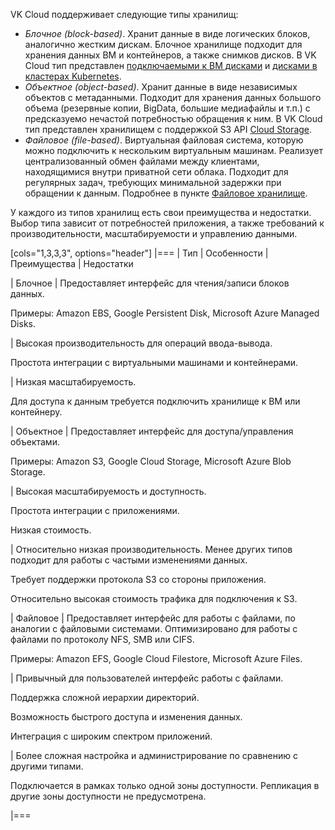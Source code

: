 VK Cloud поддерживает следующие типы хранилищ:

- _Блочное (block-based)_. Хранит данные в виде логических блоков, аналогично жестким дискам. Блочное хранилище подходит для хранения данных ВМ и контейнеров, а также снимков дисков. В VK Cloud тип представлен [подключаемыми к ВМ дисками](https://cloud.vk.com/docs/base/iaas/concepts/vm-concept#diski) и [дисками в кластерах Kubernetes](https://cloud.vk.com/docs/kubernetes/k8s/concepts/storage).
- _Объектное (object-based)_. Хранит данные в виде независимых объектов с метаданными. Подходит для хранения данных большого объема (резервные копии, BigData, большие медиафайлы и т.п.) с предсказуемо нечастой потребностью обращения к ним. В VK Cloud тип представлен хранилищем с поддержкой S3 API [Cloud Storage](https://cloud.vk.com/docs/storage/s3).
- _Файловое (file-based)_. Виртуальная файловая система, которую можно подключить к нескольким виртуальным машинам. Реализует централизованный обмен файлами между клиентами, находящимися внутри приватной сети облака. Подходит для регулярных задач, требующих минимальной задержки при обращении к данным. Подробнее в пункте [Файловое хранилище](https://cloud.vk.com/docs/base/iaas/concepts/vm-concept#faylovoe_hranilishche).

У каждого из типов хранилищ есть свои преимущества и недостатки. Выбор типа зависит от потребностей приложения, а также требований к производительности, масштабируемости и управлению данными.

[cols="1,3,3,3", options="header"]
|===
| Тип
| Особенности
| Преимущества
| Недостатки 

| Блочное
| Предоставляет интерфейс для чтения/записи блоков данных. 

Примеры: Amazon EBS, Google Persistent Disk, Microsoft Azure Managed Disks.

| Высокая производительность для операций ввода-вывода.

Простота интеграции с виртуальными машинами и контейнерами.

| Низкая масштабируемость.

Для доступа к данным требуется подключить хранилище к ВМ или контейнеру.

| Объектное
| Предоставляет интерфейс для доступа/управления объектами.

Примеры: Amazon S3, Google Cloud Storage, Microsoft Azure Blob Storage.

| Высокая масштабируемость и доступность.

Простота интеграции с приложениями.

Низкая стоимость. 

| Относительно низкая производительность. Менее других типов подходит для работы с частыми изменениями данных.

Требует поддержки протокола S3 со стороны приложения.

Относительно высокая стоимость трафика для подключения к S3.

| Файловое
| Предоставляет интерфейс для работы с файлами, по аналогии с файловыми системами. Оптимизировано для работы с файлами по протоколу NFS, SMB или CIFS.

Примеры: Amazon EFS, Google Cloud Filestore, Microsoft Azure Files.

| Привычный для пользователей интерфейс работы с файлами.

Поддержка сложной иерархии директорий.

Возможность быстрого доступа и изменения данных.
 
Интеграция с широким спектром приложений.

| Более сложная настройка и администрирование по сравнению с другими типами. 

Подключается в рамках только одной зоны доступности. Репликация в другие зоны доступности не предусмотрена.

|===